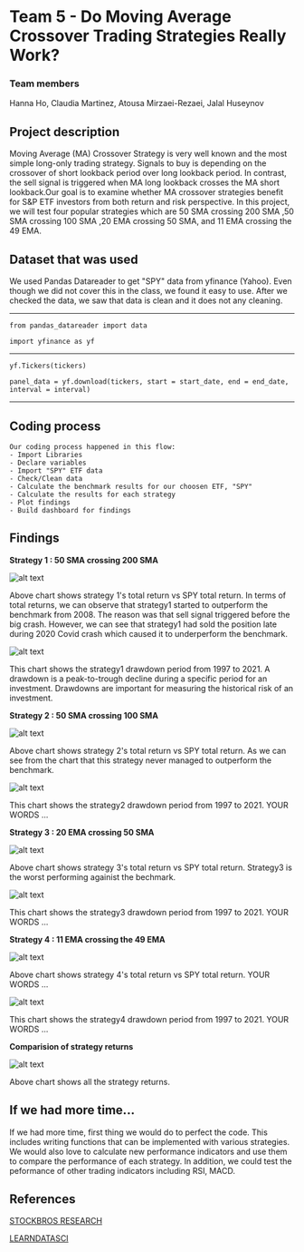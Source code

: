 # **Team 5 - Do Moving Average Crossover Trading Strategies Really Work?**

### Team members
Hanna Ho, Claudia Martinez, Atousa Mirzaei-Rezaei, Jalal Huseynov

## **Project description**

Moving Average (MA) Crossover Strategy is very well known and the most simple long-only trading strategy. Signals to buy is depending on the crossover of short lookback period over long lookback period. In contrast, the sell signal is triggered when MA long lookback crosses the MA short lookback.Our goal is to examine whether MA crossover strategies benefit for S&P ETF investors from both return and risk perspective. In this project, we will test four popular strategies which are 50 SMA crossing 200 SMA ,50 SMA crossing 100 SMA ,20 EMA crossing 50 SMA, and 11 EMA crossing the 49 EMA. 

## **Dataset that was used**
We used Pandas Datareader to get "SPY" data from yfinance (Yahoo). Even though we did not cover this in the class, we found it easy to use. After we checked the data, we saw that data is clean and it does not any cleaning.

---

`from pandas_datareader import data `
 
`import yfinance as yf`

---

`yf.Tickers(tickers)`

`panel_data = yf.download(tickers, start = start_date, end = end_date, interval = interval)`

---

## **Coding process**

    Our coding process happened in this flow:
    - Import Libraries
    - Declare variables
    - Import "SPY" ETF data
    - Check/Clean data
    - Calculate the benchmark results for our choosen ETF, "SPY"
    - Calculate the results for each strategy
    - Plot findings
    - Build dashboard for findings

## **Findings**

**Strategy 1 : 50 SMA crossing 200 SMA**


![alt text](https://github.com/brilliantlyc/Project-1/blob/main/strategy1_vs_bm_cumulative_return.png "strategy1_vs_bm_cumulative_return")

Above chart shows strategy 1's total return vs SPY total return. In terms of total returns, we can observe that strategy1 started to outperform the benchmark from 2008. The reason was that sell signal triggered before the big crash. However, we can see that strategy1 had sold the position late during 2020 Covid crash which caused it to underperform the benchmark.

![alt text](https://github.com/brilliantlyc/Project-1/blob/main/strategy1_drawdown_pct.png "strategy1_drawdown")

This chart shows the strategy1 drawdown period from 1997 to 2021. A drawdown is a peak-to-trough decline during a specific period for an investment. Drawdowns are important for measuring the historical risk of an investment. 

**Strategy 2 : 50 SMA crossing 100 SMA**

![alt text](https://github.com/brilliantlyc/Project-1/blob/main/strategy2_vs_bm_cumulative_return.png "strategy2_vs_bm_cumulative_return")

Above chart shows strategy 2's total return vs SPY total return. As we can see from the chart that this strategy never managed to outperform the benchmark. 

![alt text](https://github.com/brilliantlyc/Project-1/blob/main/strategy2_drawdown_pct.png "strategy2_drawdown")

This chart shows the strategy2 drawdown period from 1997 to 2021.  YOUR WORDS ...


**Strategy 3 : 20 EMA crossing 50 SMA**

![alt text](https://github.com/brilliantlyc/Project-1/blob/main/strategy3_vs_bm_cumulative_return.png "strategy3_vs_bm_cumulative_return")

Above chart shows strategy 3's total return vs SPY total return. Strategy3 is the worst performing againist the bechmark.

![alt text](https://github.com/brilliantlyc/Project-1/blob/main/strategy3_drawdown_pct.png "strategy3_drawdown")

This chart shows the strategy3 drawdown period from 1997 to 2021.  YOUR WORDS ...


**Strategy 4 : 11 EMA crossing the 49 EMA**

![alt text](https://github.com/brilliantlyc/Project-1/blob/main/strategy4_vs_bm_cumulative_return.png "strategy4_vs_bm_cumulative_return")

Above chart shows strategy 4's total return vs SPY total return. YOUR WORDS ...

![alt text](https://github.com/brilliantlyc/Project-1/blob/main/strategy4_drawdown_pct.png "strategy4_drawdown")

This chart shows the strategy4 drawdown period from 1997 to 2021.   YOUR WORDS ...

**Comparision of strategy returns**

![alt text](https://github.com/brilliantlyc/Project-1/blob/main/comparison_cumulative_returns.png "Comparision of strategy returns")

Above chart shows all the strategy returns.

## **If we had more time...**

If we had more time, first thing we would do to perfect the code. This includes writing functions that can be implemented with various strategies. We would also love to calculate new performance indicators and use them to compare the performance of each strategy. In addition, we could test the peformance of other trading indicators including RSI, MACD.

## **References**

[STOCKBROS RESEARCH](https://www.stockbrosresearch.com/themoneyblog/do-moving-average-crossover-trading-strategies-really-work-backtesting-golden-crosses-and-more )

[LEARNDATASCI](https://www.learndatasci.com/tutorials/python-finance-part-yahoo-finance-api-pandas-matplotlib/)


